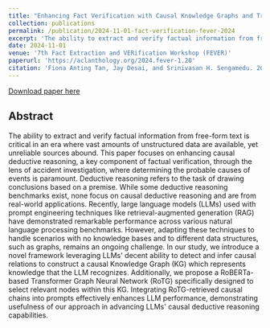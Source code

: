 ```yaml
---
title: "Enhancing Fact Verification with Causal Knowledge Graphs and Transformer-Based Retrieval for Deductive Reasoning"
collection: publications
permalink: /publication/2024-11-01-fact-verification-fever-2024
excerpt: 'The ability to extract and verify factual information from free-form text is critical in an era where vast amounts of unstructured data are available, yet unreliable sources abound. This paper focuses on enhancing causal deductive reasoning, a key component of factual verification, through the lens of accident investigation, where determining the probable causes of events is paramount. Deductive reasoning refers to the task of drawing conclusions based on a premise. While some deductive reasoning benchmarks exist, none focus on causal deductive reasoning and are from real-world applications. Recently, large language models (LLMs) used with prompt engineering techniques like retrieval-augmented generation (RAG) have demonstrated remarkable performance across various natural language processing benchmarks. However, adapting these techniques to handle scenarios with no knowledge bases and to different data structures, such as graphs, remains an ongoing challenge. In our study, we introduce a novel framework leveraging LLMs&apos; decent ability to detect and infer causal relations to construct a causal Knowledge Graph (KG) which represents knowledge that the LLM recognizes. Additionally, we propose a RoBERTa-based Transformer Graph Neural Network (RoTG) specifically designed to select relevant nodes within this KG. Integrating RoTG-retrieved causal chains into prompts effectively enhances LLM performance, demonstrating usefulness of our approach in advancing LLMs&apos; causal deductive reasoning capabilities.'
date: 2024-11-01
venue: '7th Fact Extraction and VERification Workshop (FEVER)'
paperurl: 'https://aclanthology.org/2024.fever-1.20'
citation: 'Fiona Anting Tan, Jay Desai, and Srinivasan H. Sengamedu. 2024a. Enhancing fact verification with causal knowledge graphs and transformer-based retrieval for deductive reasoning. In Proceedings of the Seventh Fact Extraction and VERification Workshop (FEVER), pages 151–169, Miami, Florida, USA. Association for Computational Linguistics.'
---
```


<a href='https://aclanthology.org/2024.fever-1.20'>Download paper here</a>

<h2>Abstract</h2>
The ability to extract and verify factual information from free-form text is critical in an era where vast amounts of unstructured data are available, yet unreliable sources abound. This paper focuses on enhancing causal deductive reasoning, a key component of factual verification, through the lens of accident investigation, where determining the probable causes of events is paramount. Deductive reasoning refers to the task of drawing conclusions based on a premise. While some deductive reasoning benchmarks exist, none focus on causal deductive reasoning and are from real-world applications. Recently, large language models (LLMs) used with prompt engineering techniques like retrieval-augmented generation (RAG) have demonstrated remarkable performance across various natural language processing benchmarks. However, adapting these techniques to handle scenarios with no knowledge bases and to different data structures, such as graphs, remains an ongoing challenge. In our study, we introduce a novel framework leveraging LLMs&apos; decent ability to detect and infer causal relations to construct a causal Knowledge Graph (KG) which represents knowledge that the LLM recognizes. Additionally, we propose a RoBERTa-based Transformer Graph Neural Network (RoTG) specifically designed to select relevant nodes within this KG. Integrating RoTG-retrieved causal chains into prompts effectively enhances LLM performance, demonstrating usefulness of our approach in advancing LLMs&apos; causal deductive reasoning capabilities.
